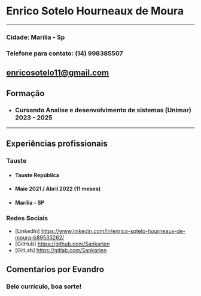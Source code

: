 # **Enrico Sotelo Hourneaux de Moura**
---
### Cidade: Marília - Sp
### Telefone para contato: (14) 998385507
<enricosotelo11@gmail.com>
---

## **Formação**
* ### Cursando Analise e desenvolvimento de sistemas (Unimar) 2023 - 2025
---
## **Experiências profissionais**
### **Tauste**
* #### Tauste República
* #### Maio 2021 / Abril 2022 (11 meses)
* #### Marília - SP 
### **Redes Sociais**
* [LinkedIn] <https://www.linkedin.com/in/enrico-sotelo-hourneaux-de-moura-b89533262/>
* [GitHub] <https://github.com/Sankarien>
* [GitLab] <https://gitlab.com/Sankarien>

## Comentarios por Evandro
### Belo curriculo, boa sorte!